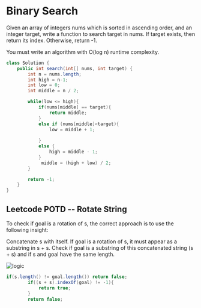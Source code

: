 # Binary Search 

Given an array of integers nums which is sorted in ascending order, and an integer target, write a function to search target in nums. If target exists, then return its index. Otherwise, return -1.

You must write an algorithm with O(log n) runtime complexity.


```java 
class Solution {
    public int search(int[] nums, int target) {
        int n = nums.length;
        int high = n-1;
        int low = 0;
        int middle = n / 2;

        while(low <= high){
            if(nums[middle] == target){
                return middle;
            }
            else if (nums[middle]<target){
                low = middle + 1;
                
            }
            else {
                high = middle - 1;
            }
             middle = (high + low) / 2;
        }

        return -1;
    }
}
```


## Leetcode POTD -- Rotate String 

To check if goal is a rotation of s, the correct approach is to use the following insight:

Concatenate s with itself. 
If goal is a rotation of s, it must appear as a substring in s + s.
Check if goal is a substring of this concatenated string (s + s) and if s and goal have the same length.

![logic](https://blogger.googleusercontent.com/img/b/R29vZ2xl/AVvXsEjhwND3Eo4FLiR1mW2zYeDZd-2mH0nfmIxD-BRx6XEBC4RL-kzQAbqWfAYyvxrNE380TuUdMVLThT2yB0ODOW1bKlWPKNKeQf3ta874AlF5LHr23rZ30t7rc39pXBQX3B8PQe8J81ardNg/w619-h341/how+to+check+if+two+string+are+rotation+of+each+other.png)

```java
if(s.length() != goal.length()) return false;
        if((s + s).indexOf(goal) != -1){
            return true;
        }
        return false; 
```